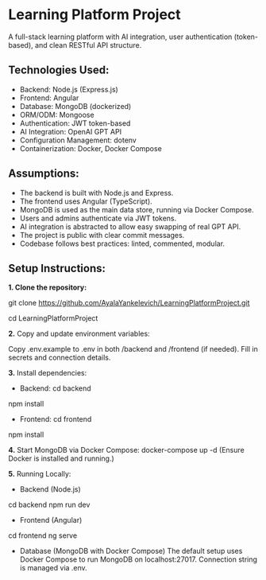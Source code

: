 # Learning Platform Project
A full-stack learning platform with AI integration, user authentication (token-based), and clean RESTful API structure.
## Technologies Used:
- Backend: Node.js (Express.js)
- Frontend: Angular
- Database: MongoDB (dockerized)
- ORM/ODM: Mongoose
- Authentication: JWT token-based
- AI Integration: OpenAI GPT API
- Configuration Management: dotenv
- Containerization: Docker, Docker Compose

## Assumptions:
- The backend is built with Node.js and Express.
- The frontend uses Angular (TypeScript).
- MongoDB is used as the main data store, running via Docker Compose.
- Users and admins authenticate via JWT tokens.
- AI integration is abstracted to allow easy swapping of real GPT API.
- The project is public with clear commit messages.
- Codebase follows best practices: linted, commented, modular.

## Setup Instructions:
**1. Clone the repository:**

git clone https://github.com/AyalaYankelevich/LearningPlatformProject.git

cd LearningPlatformProject

**2.** Copy and update environment variables:

Copy .env.example to .env in both /backend and /frontend (if needed).
Fill in secrets and connection details.

**3.** Install dependencies:
- Backend:
cd backend

npm install

- Frontend:
cd frontend

npm install

**4.** Start MongoDB via Docker Compose:
docker-compose up -d   (Ensure Docker is installed and running.)

**5.** Running Locally:
- Backend (Node.js)

cd backend
npm run dev
- Frontend (Angular)

cd frontend
ng serve
- Database (MongoDB with Docker Compose)
The default setup uses Docker Compose to run MongoDB on localhost:27017.
Connection string is managed via .env.
